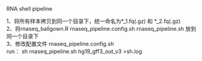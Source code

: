 RNA shell pipeline

1、将所有样本拷贝到同一个目录下，统一命名为*_1.fq(.gz) 和 *_2.fq(.gz)  
2、将rnaseq_ballgown.R rnaseq_pipeline.config.sh rnaseq_pipeline.sh 放到同一个目录下  
3、修改配置文件 rnaseq_pipeline.config.sh  
run： 
sh rnaseq_pipeline.sh hg19_gff3_out_v3 >sh.log  

